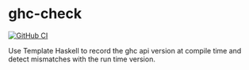 # ghc-check

[![GitHub CI](https://github.com/pepeiborra/ghc-check/workflows/CI/badge.svg)](https://github.com/pepeiborra/ghc-check/actions)

Use Template Haskell to record the ghc api version at compile time and detect mismatches with the run time version.